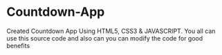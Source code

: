 # Countdown-App
Created Countdown App Using HTML5, CSS3 &amp; JAVASCRIPT. You all can use this source code and also can you can modify the code for good benefits
